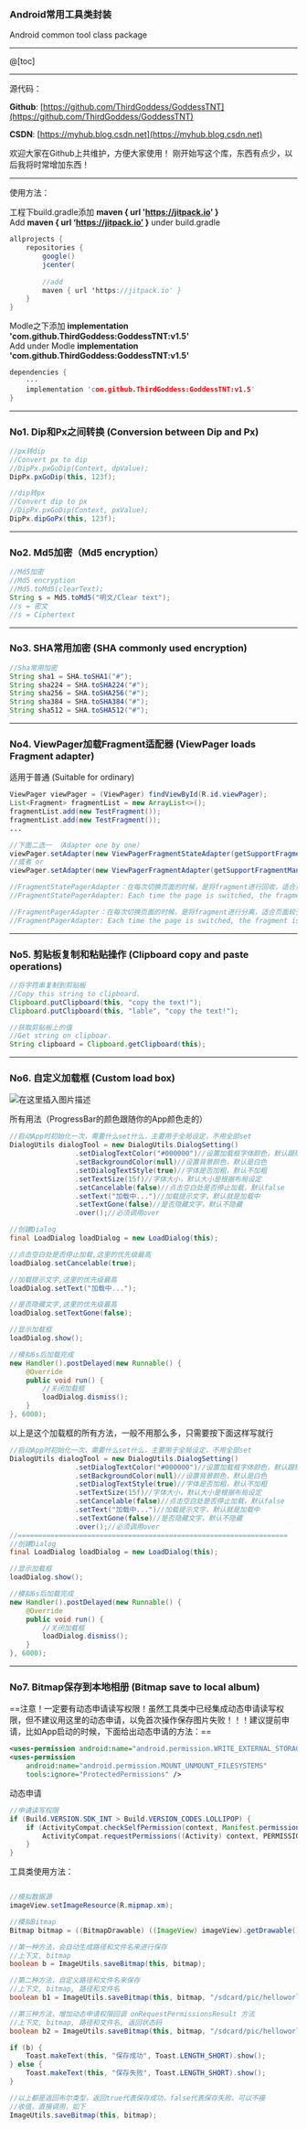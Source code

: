 ### Android常用工具类封装

Android common tool class package

---

@[toc]

---
源代码：

**Github**: [https://github.com/ThirdGoddess/GoddessTNT](https://github.com/ThirdGoddess/GoddessTNT) <br>

**CSDN**: [https://myhub.blog.csdn.net](https://myhub.blog.csdn.net)

欢迎大家在Github上共维护，方便大家使用！
刚开始写这个库，东西有点少，以后我将时常增加东西！

---
使用方法：

工程下build.gradle添加 **maven { url 'https://jitpack.io' }**<br>
Add **maven { url ‘https://jitpack.io’ }** under build.gradle<br>
```java
allprojects {
    repositories {
        google()
        jcenter(
        
		//add
        maven { url 'https://jitpack.io' }
    }
}
```

Modle之下添加 **implementation 'com.github.ThirdGoddess:GoddessTNT:v1.5'**<br>
Add under Modle **implementation 'com.github.ThirdGoddess:GoddessTNT:v1.5'**<br>

```cpp
dependencies {
    ···
    implementation 'com.github.ThirdGoddess:GoddessTNT:v1.5'
}

```

---
### No1. Dip和Px之间转换 (Conversion between Dip and Px)

```java
//px转dip
//Convert px to dip
//DipPx.pxGoDip(Context, dpValue);
DipPx.pxGoDip(this, 123f);

//dip转px
//Convert dip to px
//DipPx.pxGoDip(Context, pxValue);
DipPx.dipGoPx(this, 123f);
```
---
### No2. Md5加密（Md5 encryption）

```java
//Md5加密
//Md5 encryption
//Md5.toMd5(clearText);
String s = Md5.toMd5("明文/Clear text");
//s = 密文
//s = Ciphertext
```
---
### No3. SHA常用加密 (SHA commonly used encryption)

```java
//Sha常用加密
String sha1 = SHA.toSHA1("#");
String sha224 = SHA.toSHA224("#");
String sha256 = SHA.toSHA256("#");
String sha384 = SHA.toSHA384("#");
String sha512 = SHA.toSHA512("#");
```

---
### No4. ViewPager加载Fragment适配器 (ViewPager loads Fragment adapter) <br>
适用于普通 (Suitable for ordinary) <br>

```java
ViewPager viewPager = (ViewPager) findViewById(R.id.viewPager);
List<Fragment> fragmentList = new ArrayList<>();
fragmentList.add(new TestFragment());
fragmentList.add(new TestFragment());
...

//下面二选一 （Adapter one by one）
viewPager.setAdapter(new ViewPagerFragmentStateAdapter(getSupportFragmentManager(), fragmentList));
//或者 or
viewPager.setAdapter(new ViewPagerFragmentAdapter(getSupportFragmentManager(), fragmentList));

//FragmentStatePagerAdapter：在每次切换页面的时候，是将fragment进行回收，适合页面较多的fragment使用，这样就不会消耗更多的内存。
//FragmentStatePagerAdapter: Each time the page is switched, the fragment is recycled, which is suitable for the fragment with more pages, so that it does not consume more memory.

//FragmentPagerAdapter：在每次切换页面的时候，是将fragment进行分离，适合页面较少的fragment使用以保存一些内存，对系统内存不会有太大影响。
//FragmentPagerAdapter: Each time the page is switched, the fragment is separated, and the fragment is used for a small number of pages to save some memory, which does not have much impact on system memory.
```

---
### No5. 剪贴板复制和粘贴操作 (Clipboard copy and paste operations)

```java
//将字符串复制到剪贴板
//Copy this string to clipboard.
Clipboard.putClipboard(this, "copy the text!");
Clipboard.putClipboard(this, "lable", "copy the text!");

//获取剪贴板上的值
//Get string on clipboar.
String clipboard = Clipboard.getClipboard(this);
```

---

### No6. 自定义加载框 (Custom load box)
![在这里插入图片描述](https://img-blog.csdnimg.cn/20191211233926609.png)

所有用法（ProgressBar的颜色跟随你的App颜色走的）
```java
//启动App时初始化一次，需要什么set什么，主要用于全局设定，不用全部set
DialogUtils dialogTool = new DialogUtils.DialogSetting()
                .setDialogTextColor("#000000")//设置加载框字体颜色，默认跟随系统
                .setBackgroundColor(null)//设置背景颜色，默认是白色
                .setDialogTextStyle(true)//字体是否加粗，默认不加粗
                .setTextSize(15f)//字体大小，默认大小是根据布局设定
                .setCancelable(false)//点击空白处是否停止加载，默认false
                .setText("加载中...")//加载提示文字，默认就是加载中
                .setTextGone(false)//是否隐藏文字，默认不隐藏
                .over();//必须调用over

```

```java
//创建Dialog
final LoadDialog loadDialog = new LoadDialog(this);

//点击空白处是否停止加载,这里的优先级最高
loadDialog.setCancelable(true);

//加载提示文字,这里的优先级最高
loadDialog.setText("加载中...");

//是否隐藏文字,这里的优先级最高
loadDialog.setTextGone(false);

//显示加载框
loadDialog.show();

//模拟6s后加载完成
new Handler().postDelayed(new Runnable() {
    @Override
    public void run() {
		//关闭加载框
		loadDialog.dismiss();
	}
}, 6000);
```

以上是这个加载框的所有方法，一般不用那么多，只需要按下面这样写就行

```java
//启动App时初始化一次，需要什么set什么，主要用于全局设定，不用全部set
DialogUtils dialogTool = new DialogUtils.DialogSetting()
                .setDialogTextColor("#000000")//设置加载框字体颜色，默认跟随系统
                .setBackgroundColor(null)//设置背景颜色，默认是白色
                .setDialogTextStyle(true)//字体是否加粗，默认不加粗
                .setTextSize(15f)//字体大小，默认大小是根据布局设定
                .setCancelable(false)//点击空白处是否停止加载，默认false
                .setText("加载中...")//加载提示文字，默认就是加载中
                .setTextGone(false)//是否隐藏文字，默认不隐藏
                .over();//必须调用over
//==================================================================
//创建Dialog
final LoadDialog loadDialog = new LoadDialog(this);

//显示加载框
loadDialog.show();

//模拟6s后加载完成
new Handler().postDelayed(new Runnable() {
    @Override
    public void run() {
		//关闭加载框
		loadDialog.dismiss();
	}
}, 6000);
```

---

### No7. Bitmap保存到本地相册 (Bitmap save to local album)
==注意！一定要有动态申请读写权限！虽然工具类中已经集成动态申请读写权限，但不建议用这里的动态申请，以免首次操作保存图片失败！！！建议提前申请，比如App启动的时候，下面给出动态申请的方法：==

```xml
<uses-permission android:name="android.permission.WRITE_EXTERNAL_STORAGE" />
<uses-permission
	android:name="android.permission.MOUNT_UNMOUNT_FILESYSTEMS"
	tools:ignore="ProtectedPermissions" />
```
动态申请
```java
//申请读写权限
if (Build.VERSION.SDK_INT > Build.VERSION_CODES.LOLLIPOP) {
	if (ActivityCompat.checkSelfPermission(context, Manifest.permission.WRITE_EXTERNAL_STORAGE) != PackageManager.PERMISSION_GRANTED) {
		ActivityCompat.requestPermissions((Activity) context, PERMISSIONS_STORAGE, 690);
	}
}
```
工具类使用方法：
```java

//模拟数据源
imageView.setImageResource(R.mipmap.xm);

//模拟Bitmap
Bitmap bitmap = ((BitmapDrawable) ((ImageView) imageView).getDrawable()).getBitmap();

//第一种方法，会自动生成路径和文件名来进行保存
//上下文, bitmap
boolean b = ImageUtils.saveBitmap(this, bitmap);

//第二种方法，自定义路径和文件名来保存
//上下文, bitmap, 路径和文件名
boolean b1 = ImageUtils.saveBitmap(this, bitmap, "/sdcard/pic/helloworld.jpg");

//第三种方法，增加动态申请权限回调 onRequestPermissionsResult 方法
//上下文, bitmap, 路径和文件名, 返回状态码
boolean b2 = ImageUtils.saveBitmap(this, bitmap, "/sdcard/pic/helloworld.jpg", 123);

if (b) {
	Toast.makeText(this, "保存成功", Toast.LENGTH_SHORT).show();
} else {
	Toast.makeText(this, "保存失败", Toast.LENGTH_SHORT).show();
}

//以上都是返回布尔类型，返回true代表保存成功，false代表保存失败，可以不接
//收值，直接调用，如下
ImageUtils.saveBitmap(this, bitmap);

```

<br><br><br>
